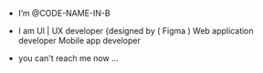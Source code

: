 - I’m @CODE-NAME-IN-B

- I am Ul | UX developer {designed by ( Figma )
Web application developer
Mobile app developer

- you can't reach me now  ...

